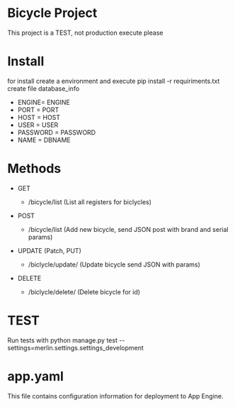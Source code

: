 # Bicycle Project

This project is a TEST, not production execute please

# Install

for install create a environment and execute pip install -r requiriments.txt
create file database_info
* ENGINE= ENGINE
* PORT = PORT
* HOST = HOST
* USER = USER
* PASSWORD = PASSWORD
* NAME = DBNAME

# Methods

* GET
    * /bicycle/list (List all registers for biclycles)

* POST
    * /bicycle/list (Add new bicycle, send JSON post with brand and serial params)

* UPDATE (Patch, PUT)
    * /biclycle/update/<id> (Update bicycle send JSON with params)

* DELETE
    * /biclycle/delete/<id> (Delete bicycle for id)
    

# TEST

Run tests with python manage.py test --settings=merlin.settings.settings_development


# app.yaml

This file contains configuration information for deployment to App Engine.